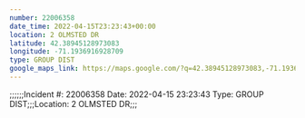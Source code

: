 ```yaml
---
number: 22006358
date_time: 2022-04-15T23:23:43+00:00
location: 2 OLMSTED DR
latitude: 42.38945128973083
longitude: -71.1936916928709
type: GROUP DIST
google_maps_link: https://maps.google.com/?q=42.38945128973083,-71.1936916928709
---
```


;;;;;;Incident #: 22006358  Date: 2022-04-15 23:23:43   Type: GROUP DIST;;;Location: 2 OLMSTED DR;;;
